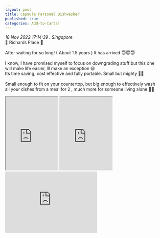 ```yaml
---
layout: post
title: Capsule Personal Dishwasher
published: true
categories: Add-to-Carts!
---
```

_18 Nov 2022 17:14:39 . Singapore_
<br>
📍 Richards Place 📍
<br>
<br>
After waiting for so long! ( About 1.5 years ) It has arrived 😇😇😇
<br>
<br>
I know, I have promised myself to focus on downgrading stuff but this one will make life easier, Ill make an exception 😆 
<br>
Its time saving, cost effective and fully portable. Small but mighty 💪🏻
<br>
<br>
Small enough to fit on your countertop, but big enough to effectively wash all your dishes from a meal for 2 , much more for someone living alone 👌🏼
<br>
<iframe src="https://drive.google.com/file/d/1T6WksciHCrLhm0B8_90sYycrhsNyqZnl/preview" width="170" height="240" allow="autoplay"></iframe>
<iframe src="https://drive.google.com/file/d/1jx3yCuhPAq2O19mVifTXvzj9PwCEQlrn/preview" width="170" height="240" allow="autoplay"></iframe>
<br>
<iframe width="300" height="200" src="https://www.kickstarter.com/projects/lochelectronics/capsule-personal-dishwasher/widget/video.html" frameborder="0" scrolling="no"> </iframe>
<br>
